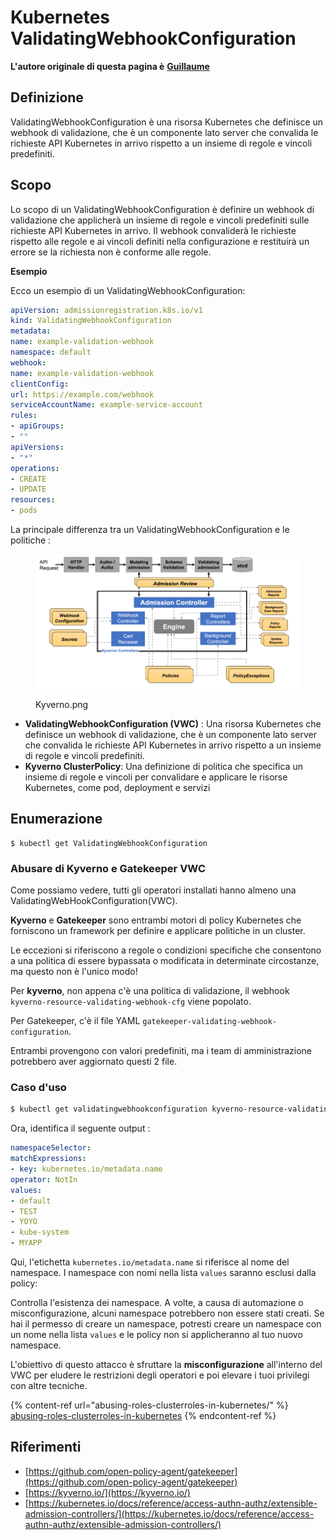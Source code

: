 # Kubernetes ValidatingWebhookConfiguration

**L'autore originale di questa pagina è** [**Guillaume**](https://www.linkedin.com/in/guillaume-chapela-ab4b9a196)

## Definizione

ValidatingWebhookConfiguration è una risorsa Kubernetes che definisce un webhook di validazione, che è un componente lato server che convalida le richieste API Kubernetes in arrivo rispetto a un insieme di regole e vincoli predefiniti.

## Scopo

Lo scopo di un ValidatingWebhookConfiguration è definire un webhook di validazione che applicherà un insieme di regole e vincoli predefiniti sulle richieste API Kubernetes in arrivo. Il webhook convaliderà le richieste rispetto alle regole e ai vincoli definiti nella configurazione e restituirà un errore se la richiesta non è conforme alle regole.

**Esempio**

Ecco un esempio di un ValidatingWebhookConfiguration:
```yaml
apiVersion: admissionregistration.k8s.io/v1
kind: ValidatingWebhookConfiguration
metadata:
name: example-validation-webhook
namespace: default
webhook:
name: example-validation-webhook
clientConfig:
url: https://example.com/webhook
serviceAccountName: example-service-account
rules:
- apiGroups:
- ""
apiVersions:
- "*"
operations:
- CREATE
- UPDATE
resources:
- pods
```
La principale differenza tra un ValidatingWebhookConfiguration e le politiche :&#x20;



<figure><img src="../../.gitbook/assets/Kyverno.png" alt=""><figcaption><p>Kyverno.png</p></figcaption></figure>

* **ValidatingWebhookConfiguration (VWC)** : Una risorsa Kubernetes che definisce un webhook di validazione, che è un componente lato server che convalida le richieste API Kubernetes in arrivo rispetto a un insieme di regole e vincoli predefiniti.
* **Kyverno ClusterPolicy**: Una definizione di politica che specifica un insieme di regole e vincoli per convalidare e applicare le risorse Kubernetes, come pod, deployment e servizi

## Enumerazione
```
$ kubectl get ValidatingWebhookConfiguration
```
### Abusare di Kyverno e Gatekeeper VWC

Come possiamo vedere, tutti gli operatori installati hanno almeno una ValidatingWebHookConfiguration(VWC).

**Kyverno** e **Gatekeeper** sono entrambi motori di policy Kubernetes che forniscono un framework per definire e applicare politiche in un cluster.

Le eccezioni si riferiscono a regole o condizioni specifiche che consentono a una politica di essere bypassata o modificata in determinate circostanze, ma questo non è l'unico modo!

Per **kyverno**, non appena c'è una politica di validazione, il webhook `kyverno-resource-validating-webhook-cfg` viene popolato.

Per Gatekeeper, c'è il file YAML `gatekeeper-validating-webhook-configuration`.

Entrambi provengono con valori predefiniti, ma i team di amministrazione potrebbero aver aggiornato questi 2 file.

### Caso d'uso
```bash
$ kubectl get validatingwebhookconfiguration kyverno-resource-validating-webhook-cfg -o yaml
```
Ora, identifica il seguente output :
```yaml
namespaceSelector:
matchExpressions:
- key: kubernetes.io/metadata.name
operator: NotIn
values:
- default
- TEST
- YOYO
- kube-system
- MYAPP
```
Qui, l'etichetta `kubernetes.io/metadata.name` si riferisce al nome del namespace. I namespace con nomi nella lista `values` saranno esclusi dalla policy:

Controlla l'esistenza dei namespace. A volte, a causa di automazione o misconfigurazione, alcuni namespace potrebbero non essere stati creati. Se hai il permesso di creare un namespace, potresti creare un namespace con un nome nella lista `values` e le policy non si applicheranno al tuo nuovo namespace.

L'obiettivo di questo attacco è sfruttare la **misconfigurazione** all'interno del VWC per eludere le restrizioni degli operatori e poi elevare i tuoi privilegi con altre tecniche.

{% content-ref url="abusing-roles-clusterroles-in-kubernetes/" %}
[abusing-roles-clusterroles-in-kubernetes](abusing-roles-clusterroles-in-kubernetes/)
{% endcontent-ref %}

## Riferimenti

* [https://github.com/open-policy-agent/gatekeeper](https://github.com/open-policy-agent/gatekeeper)
* [https://kyverno.io/](https://kyverno.io/)
* [https://kubernetes.io/docs/reference/access-authn-authz/extensible-admission-controllers/](https://kubernetes.io/docs/reference/access-authn-authz/extensible-admission-controllers/)
